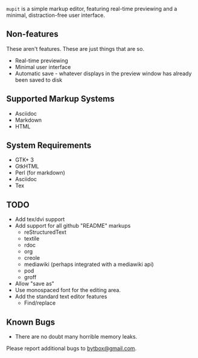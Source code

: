 `mupit` is a simple markup editor, featuring real-time previewing and a minimal, distraction-free user interface.


## Non-features

These aren't features. These are just things that are so.

  * Real-time previewing
  * Minimal user interface
  * Automatic save - whatever displays in the preview window has already been saved to disk


## Supported Markup Systems

  * Asciidoc
  * Markdown
  * HTML


## System Requirements

  * GTK+ 3
  * GtkHTML
  * Perl (for markdown)
  * Asciidoc
  * Tex


## TODO

  * Add tex/dvi support
  * Add support for all github "README" markups
    * reStructuredText
    * textile
    * rdoc
    * org
    * creole
    * mediawiki (perhaps integrated with a mediawiki api)
    * pod
    * groff
  * Allow "save as"
  * Use monospaced font for the editing area.
  * Add the standard text editor features
    * Find/replace


## Known Bugs

  * There are no doubt many horrible memory leaks.

Please report additional bugs to <bytbox@gmail.com>.




